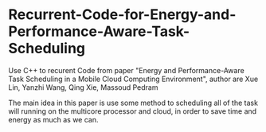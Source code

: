 # Recurrent-Code-for-Energy-and-Performance-Aware-Task-Scheduling
Use C++ to recurent Code from paper "Energy and Performance-Aware Task Scheduling in a Mobile Cloud Computing Environment", author are Xue Lin, Yanzhi Wang, Qing Xie, Massoud Pedram 

The main idea in this paper is use some method to scheduling all of the task will running on the multicore processor and cloud, in order to save time and energy as much as we can.
